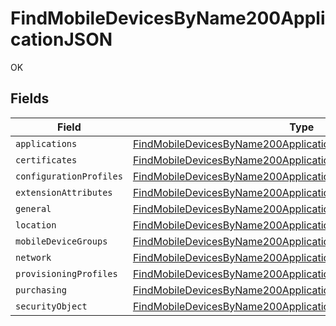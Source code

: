 # FindMobileDevicesByName200ApplicationJSON

OK


## Fields

| Field                                                                                                                                                         | Type                                                                                                                                                          | Required                                                                                                                                                      | Description                                                                                                                                                   |
| ------------------------------------------------------------------------------------------------------------------------------------------------------------- | ------------------------------------------------------------------------------------------------------------------------------------------------------------- | ------------------------------------------------------------------------------------------------------------------------------------------------------------- | ------------------------------------------------------------------------------------------------------------------------------------------------------------- |
| `applications`                                                                                                                                                | [FindMobileDevicesByName200ApplicationJSONApplications](../../models/operations/findmobiledevicesbyname200applicationjsonapplications.md)[]                   | :heavy_minus_sign:                                                                                                                                            | N/A                                                                                                                                                           |
| `certificates`                                                                                                                                                | [FindMobileDevicesByName200ApplicationJSONCertificates](../../models/operations/findmobiledevicesbyname200applicationjsoncertificates.md)[]                   | :heavy_minus_sign:                                                                                                                                            | N/A                                                                                                                                                           |
| `configurationProfiles`                                                                                                                                       | [FindMobileDevicesByName200ApplicationJSONConfigurationProfiles](../../models/operations/findmobiledevicesbyname200applicationjsonconfigurationprofiles.md)[] | :heavy_minus_sign:                                                                                                                                            | N/A                                                                                                                                                           |
| `extensionAttributes`                                                                                                                                         | [FindMobileDevicesByName200ApplicationJSONExtensionAttributes](../../models/operations/findmobiledevicesbyname200applicationjsonextensionattributes.md)[]     | :heavy_minus_sign:                                                                                                                                            | N/A                                                                                                                                                           |
| `general`                                                                                                                                                     | [FindMobileDevicesByName200ApplicationJSONGeneral](../../models/operations/findmobiledevicesbyname200applicationjsongeneral.md)                               | :heavy_minus_sign:                                                                                                                                            | N/A                                                                                                                                                           |
| `location`                                                                                                                                                    | [FindMobileDevicesByName200ApplicationJSONLocation](../../models/operations/findmobiledevicesbyname200applicationjsonlocation.md)                             | :heavy_minus_sign:                                                                                                                                            | N/A                                                                                                                                                           |
| `mobileDeviceGroups`                                                                                                                                          | [FindMobileDevicesByName200ApplicationJSONMobileDeviceGroups](../../models/operations/findmobiledevicesbyname200applicationjsonmobiledevicegroups.md)[]       | :heavy_minus_sign:                                                                                                                                            | N/A                                                                                                                                                           |
| `network`                                                                                                                                                     | [FindMobileDevicesByName200ApplicationJSONNetwork](../../models/operations/findmobiledevicesbyname200applicationjsonnetwork.md)                               | :heavy_minus_sign:                                                                                                                                            | N/A                                                                                                                                                           |
| `provisioningProfiles`                                                                                                                                        | [FindMobileDevicesByName200ApplicationJSONProvisioningProfiles](../../models/operations/findmobiledevicesbyname200applicationjsonprovisioningprofiles.md)[]   | :heavy_minus_sign:                                                                                                                                            | N/A                                                                                                                                                           |
| `purchasing`                                                                                                                                                  | [FindMobileDevicesByName200ApplicationJSONPurchasing](../../models/operations/findmobiledevicesbyname200applicationjsonpurchasing.md)                         | :heavy_minus_sign:                                                                                                                                            | N/A                                                                                                                                                           |
| `securityObject`                                                                                                                                              | [FindMobileDevicesByName200ApplicationJSONSecurityObject](../../models/operations/findmobiledevicesbyname200applicationjsonsecurityobject.md)                 | :heavy_minus_sign:                                                                                                                                            | N/A                                                                                                                                                           |
